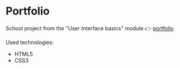 # Portfolio



School project from the "User Interface basics" module  👉️ [portfolio](https://janaheyn.github.io/uib-final-project_JanaHeyn/)

Used technologies: 
- HTML5
- CSS3
